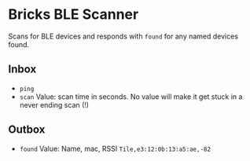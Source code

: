 # Bricks BLE Scanner

Scans for BLE devices and responds with `found` for any named devices
found.

## Inbox
- `ping`
- `scan` Value: scan time in seconds. No value will make it get stuck in a never ending scan (!)

## Outbox
- `found` Value: Name, mac, RSSI `Tile,e3:12:0b:13:a5:ae,-82`
